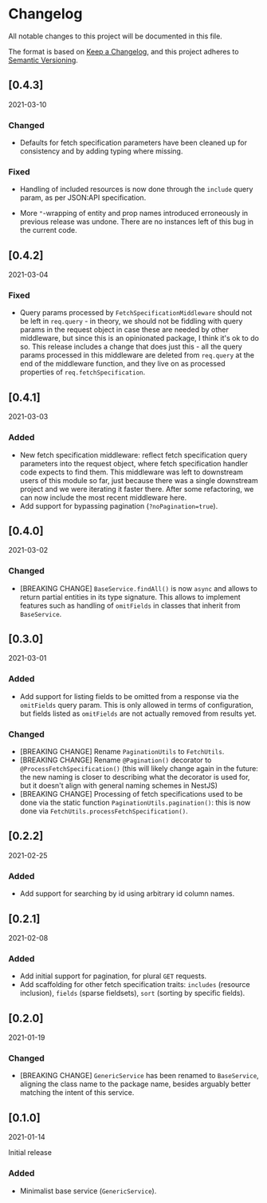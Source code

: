 # Changelog

All notable changes to this project will be documented in this file.

The format is based on [Keep a Changelog](https://keepachangelog.com/en/1.0.0/),
and this project adheres to [Semantic
Versioning](https://semver.org/spec/v2.0.0.html).

## [0.4.3]

2021-03-10

### Changed

- Defaults for fetch specification parameters have been cleaned up for
  consistency and by adding typing where missing.

### Fixed

- Handling of included resources is now done through the `include` query param,
  as per JSON:API specification.

- More `"`-wrapping of entity and prop names introduced erroneously in previous
  release was undone. There are no instances left of this bug in the current
  code.


## [0.4.2]

2021-03-04

### Fixed

- Query params processed by `FetchSpecificationMiddleware` should not be left in
  `req.query` - in theory, we should not be fiddling with query params in the
  request object in case these are needed by other middleware, but since this is
  an opinionated package, I think it's ok to do so. This release includes a
  change that does just this - all the query params processed in this middleware
  are deleted from `req.query` at the end of the middleware function, and they
  live on as processed properties of `req.fetchSpecification`.

## [0.4.1]

2021-03-03

### Added

- New fetch specification middleware: reflect fetch specification query
  parameters into the request object, where fetch specification handler code
  expects to find them. This middleware was left to downstream users of this
  module so far, just because there was a single downstream project and we were
  iterating it faster there. After some refactoring, we can now include the
  most recent middleware here.
- Add support for bypassing pagination (`?noPagination=true`).


## [0.4.0]

2021-03-02

### Changed

- [BREAKING CHANGE] `BaseService.findAll()` is now `async` and allows to return
  partial entities in its type signature. This allows to implement features such
  as handling of `omitFields` in classes that inherit from `BaseService`.

## [0.3.0]

2021-03-01

### Added

- Add support for listing fields to be omitted from a response via the
  `omitFields` query param. This is only allowed in terms of configuration, but
  fields listed as `omitFields` are not actually removed from results yet.

### Changed

- [BREAKING CHANGE] Rename `PaginationUtils` to `FetchUtils`.
- [BREAKING CHANGE] Rename `@Pagination()` decorator to
  `@ProcessFetchSpecification()` (this will likely change again in the future:
  the new naming is closer to describing what the decorator is used for, but it
  doesn't align with general naming schemes in NestJS)
- [BREAKING CHANGE] Processing of fetch specifications used to be done via the
  static function `PaginationUtils.pagination()`: this is now done via
  `FetchUtils.processFetchSpecification()`.


## [0.2.2]

2021-02-25

### Added

- Add support for searching by id using arbitrary id column names.


## [0.2.1]

2021-02-08
### Added

- Add initial support for pagination, for plural `GET` requests.
- Add scaffolding for other fetch specification traits: `includes` (resource
  inclusion), `fields` (sparse fieldsets), `sort` (sorting by specific fields).


## [0.2.0]

2021-01-19

### Changed

- [BREAKING CHANGE] `GenericService` has been renamed to `BaseService`, aligning
  the class name to the package name, besides arguably better matching the
  intent of this service.


## [0.1.0]

2021-01-14

Initial release

### Added

- Minimalist base service (`GenericService`).
